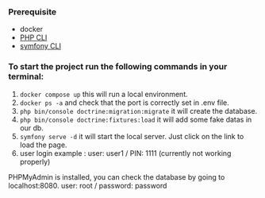 

### Prerequisite
- docker
- [PHP CLI](http://www.php-cli.com/)
- [symfony CLI](https://symfony.com/download)


### To start the project run the following commands in your terminal: 

1. ``docker compose up`` this will run a local environment.
2. ``docker ps -a`` and check that the port is correctly set in .env file.
3. ``php bin/console doctrine:migration:migrate`` it will create the database.
4. ``php bin/console doctrine:fixtures:load`` it will add some fake datas in our db.
5. ``symfony serve -d`` it will start the local server. Just click on the link to load the page.
6. user login example : user: user1 / PIN: 1111 (currently not working properly)

PHPMyAdmin is installed, you can check the database by going to localhost:8080.
user: root / password: password
